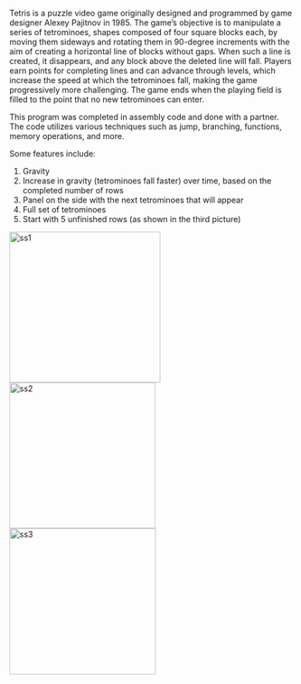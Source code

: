 Tetris is a puzzle video game originally designed and programmed by game designer Alexey Pajitnov in 1985. The game’s objective is to manipulate a series of tetrominoes, shapes composed of four square blocks each, by moving them sideways and rotating them in 90-degree increments with the aim of creating a horizontal line of blocks without gaps. When such a line is created, it disappears, and any block above the deleted line will fall. Players earn points for completing lines and can advance through levels, which increase the speed at which the tetrominoes fall, making the game progressively more challenging. The game ends when the playing field is filled to the point that no new tetrominoes can enter.

This program was completed in assembly code and done with a partner. The code utilizes various techniques such as jump, branching, functions, memory operations, and more.


Some features include: 
1. Gravity
2. Increase in gravity (tetrominoes fall faster) over time, based on the completed number of rows
3. Panel on the side with the next tetrominoes that will appear
4. Full set of tetrominoes
5. Start with 5 unfinished rows (as shown in the third picture)

<img width="267" alt="ss1" src="https://github.com/Alex732004/Tetris/assets/144287521/2031c6b3-c9fc-4d72-a3a6-584be6b7df43">
<img width="258" alt="ss2" src="https://github.com/Alex732004/Tetris/assets/144287521/f9590a20-1345-4c5e-aaed-122852bcb455">
<img width="259" alt="ss3" src="https://github.com/Alex732004/Tetris/assets/144287521/531e1f04-1fe0-4181-a78f-60f1dd544bfe">
